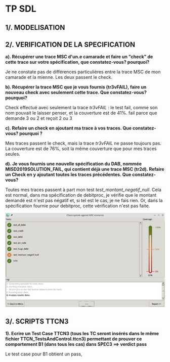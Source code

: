 # TP SDL

## 1/. MODELISATION



## 2/. VERIFICATION DE LA SPECIFICATION

**a). Récupérer une trace MSC d'un.e camarade et faire un
"check" de cette trace sur votre spécification, que
constatez-vous? pourquoi?** 

Je ne constate pas de différences particulières entre la trace MSC de mon camarade et la mienne. Les deux passent le check.

**b). Récupérer la trace MSC que je vous fournis
(tr3vFAIL), faire un nouveau check avec seulement
cette trace. Que constatez-vous? pourquoi?**

Check effectué avec seulement la trace *tr3vFAIL* : le test fail, comme son nom pouvait le laisser penser, et la couverture est de 41%.
fail parce que demande 3 ou 2 et reçoit 2 ou 3

**c). Refaire un check en ajoutant ma trace à vos traces.
Que constatez-vous? pourquoi ?**

Mes traces passent le check, mais la trace *tr3vFAIL* ne passe toujours pas. La couverture est de 76%, soit la même couverture que pour mes traces seules.

**d). Je vous fournis une nouvelle spécification du DAB, nommée MISD2019SOLUTION_FAIL, qui contient déjà une
trace MSC (tr2d). Refaire un Check en y
ajoutant toutes les traces précédentes. Que
constatez-vous?**

Toutes mes traces passent à part mon test *test_montant_negatif_null*. Cela est normal, dans ma spécification de debitproc, je vérifie que le montant demandé est n'est pas négatif et, si tel est le cas, je ne fais rien. Or, dans la spécification fournie pour debitproc, cette vérification n'est pas faite.   

![Couverture](couverture_MP72022SOLUTION_FAIL.png)

## 3/. SCRIPTS TTCN3

**1). Ecrire un Test Case TTCN3 (tous les TC seront insérés dans le même fichier TTCN_TestsAndControl.ttcn3)
permettant de prouver ce comportement B1 (dans tous les cas) dans SPEC3 ==> verdict pass**

Le test case pour B1 obtient un pass,
